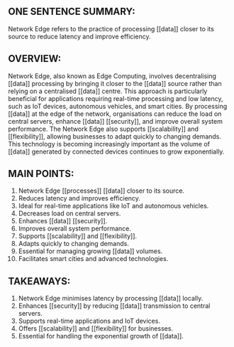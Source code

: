 ## ONE SENTENCE SUMMARY:
Network Edge refers to the practice of processing [[data]] closer to its source to reduce latency and improve efficiency.

## OVERVIEW:
Network Edge, also known as Edge Computing, involves decentralising [[data]] processing by bringing it closer to the [[data]] source rather than relying on a centralised [[data]] centre. This approach is particularly beneficial for applications requiring real-time processing and low latency, such as IoT devices, autonomous vehicles, and smart cities. By processing [[data]] at the edge of the network, organisations can reduce the load on central servers, enhance [[data]] [[security]], and improve overall system performance. The Network Edge also supports [[scalability]] and [[flexibility]], allowing businesses to adapt quickly to changing demands. This technology is becoming increasingly important as the volume of [[data]] generated by connected devices continues to grow exponentially.

## MAIN POINTS:
1. Network Edge [[processes]] [[data]] closer to its source.
2. Reduces latency and improves efficiency.
3. Ideal for real-time applications like IoT and autonomous vehicles.
4. Decreases load on central servers.
5. Enhances [[data]] [[security]].
6. Improves overall system performance.
7. Supports [[scalability]] and [[flexibility]].
8. Adapts quickly to changing demands.
9. Essential for managing growing [[data]] volumes.
10. Facilitates smart cities and advanced technologies.

## TAKEAWAYS:
1. Network Edge minimises latency by processing [[data]] locally.
2. Enhances [[security]] by reducing [[data]] transmission to central servers.
3. Supports real-time applications and IoT devices.
4. Offers [[scalability]] and [[flexibility]] for businesses.
5. Essential for handling the exponential growth of [[data]].